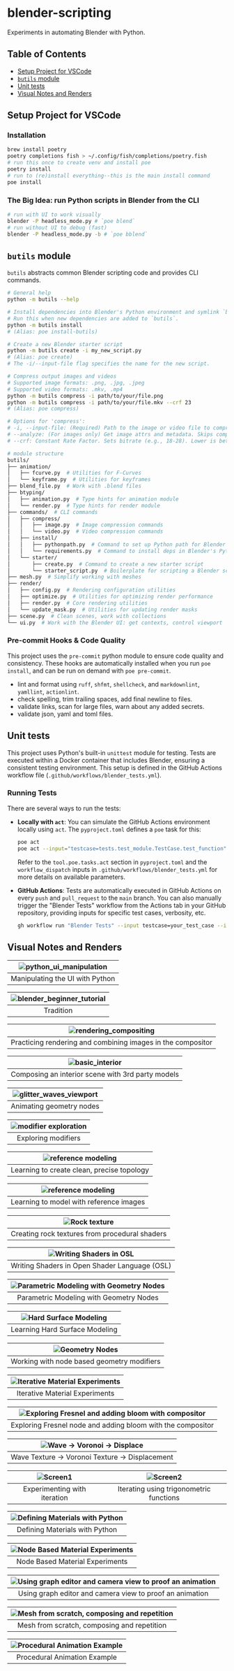 # blender-scripting

Experiments in automating Blender with Python.

<!-- START doctoc generated TOC please keep comment here to allow auto update -->
<!-- DON'T EDIT THIS SECTION, INSTEAD RE-RUN doctoc TO UPDATE -->
## Table of Contents

- [Setup Project for VSCode](#setup-project-for-vscode)
- [`butils` module](#butils-module)
- [Unit tests](#unit-tests)
- [Visual Notes and Renders](#visual-notes-and-renders)

<!-- END doctoc generated TOC please keep comment here to allow auto update -->

## Setup Project for VSCode

### Installation

```sh
brew install poetry
poetry completions fish > ~/.config/fish/completions/poetry.fish
# run this once to create venv and install poe
poetry install
# run to (re)install everything--this is the main install command
poe install
```

### The Big Idea: run Python scripts in Blender from the CLI

```sh
# run with UI to work visually
blender -P headless_mode.py # `poe blend`
# run without UI to debug (fast)
blender -P headless_mode.py -b # `poe bblend`
```

## `butils` module

`butils` abstracts common Blender scripting code and provides CLI commands.

```sh
# General help
python -m butils --help

# Install dependencies into Blender's Python environment and symlink `butils`
# Run this when new dependencies are added to `butils`.
python -m butils install
# (Alias: poe install-butils)

# Create a new Blender starter script
python -m butils create -i my_new_script.py
# (Alias: poe create)
# The -i/--input-file flag specifies the name for the new script.

# Compress output images and videos
# Supported image formats: .png, .jpg, .jpeg
# Supported video formats: .mkv, .mp4
python -m butils compress -i path/to/your/file.png
python -m butils compress -i path/to/your/file.mkv --crf 23
# (Alias: poe compress)

# Options for 'compress':
# -i, --input-file: (Required) Path to the image or video file to compress.
# --analyze: (For images only) Get image attrs and metadata. Skips compression.
# --crf: Constant Rate Factor. Sets bitrate (e.g., 18-28). Lower is better.

# module structure
butils/
├── animation/
│   ├── fcurve.py  # Utilities for F-Curves
│   └── keyframe.py  # Utilities for keyframes
├── blend_file.py  # Work with .blend files
├── btyping/
│   ├── animation.py  # Type hints for animation module
│   └── render.py  # Type hints for render module
├── commands/  # CLI commands
│   ├── compress/
│   │   ├── image.py  # Image compression commands
│   │   └── video.py  # Video compression commands
│   ├── install/
│   │   ├── pythonpath.py  # Command to set up Python path for Blender
│   │   └── requirements.py  # Command to install deps in Blender's Python
│   └── starter/
│       ├── create.py  # Command to create a new starter script
│       └── starter_script.py  # Boilerplate for scripting a Blender scene
├── mesh.py  # Simplify working with meshes
├── render/
│   ├── config.py  # Rendering configuration utilities
│   ├── optimize.py  # Utilities for optimizing render performance
│   ├── render.py  # Core rendering utilities
│   └── update_mask.py  # Utilities for updating render masks
├── scene.py  # Clean scenes, work with collections
└── ui.py  # Work with the Blender UI: get contexts, control viewport
```

### Pre-commit Hooks & Code Quality

This project uses the `pre-commit` python module to ensure code quality and
consistency. These hooks are automatically installed when you run `poe install`,
and can be run on demand with `poe pre-commit`.

- lint and format using `ruff`, `shfmt`, `shellcheck`, and `markdownlint`,
  `yamllint`, `actionlint`.
- check spelling, trim trailing spaces, add final newline to files.
- validate links, scan for large files, warn about any added secrets.
- validate json, yaml and toml files.

## Unit tests

This project uses Python's built-in `unittest` module for testing. Tests are
executed within a Docker container that includes Blender, ensuring a consistent
testing environment. This setup is defined in the GitHub Actions workflow file
(`.github/workflows/blender_tests.yml`).

### Running Tests

There are several ways to run the tests:

- **Locally with `act`**: You can simulate the GitHub Actions environment
  locally using `act`. The `pyproject.toml` defines a `poe` task for this:

  ```sh
  poe act
  poe act --input="testcase=tests.test_module.TestCase.test_function"
  ```

  Refer to the `tool.poe.tasks.act` section in `pyproject.toml` and the
  `workflow_dispatch` inputs in `.github/workflows/blender_tests.yml` for more
  details on available parameters.

- **GitHub Actions**: Tests are automatically executed in GitHub Actions on
  every `push` and `pull_request` to the `main` branch. You can also manually
  trigger the "Blender Tests" workflow from the Actions tab in your GitHub
  repository, providing inputs for specific test cases, verbosity, etc.

  ```sh
  gh workflow run "Blender Tests" --input testcase=your_test_case --input verbosity=2
  ```

## Visual Notes and Renders

| ![python_ui_manipulation][python_ui_manipulation] |
| :-----------------------------------------------: |
|          Manipulating the UI with Python          |

| ![blender_beginner_tutorial][blender_beginner_tutorial] |
| :-----------------------------------------------------: |
|                        Tradition                        |

|       ![rendering_compositing][rendering_compositing]       |
| :---------------------------------------------------------: |
| Practicing rendering and combining images in the compositor |

|         ![basic_interior][basic_interior]         |
| :-----------------------------------------------: |
| Composing an interior scene with 3rd party models |

| ![glitter_waves_viewport][glitter_waves_viewport] |
| :-----------------------------------------------: |
|             Animating geometry nodes              |

| ![modifier exploration][modifier_exploration] |
| :-------------------------------------------: |
|              Exploring modifiers              |

|  ![reference modeling][topology_practice]  |
| :----------------------------------------: |
| Learning to create clean, precise topology |

| ![reference modeling][modeling_with_reference_images] |
| :---------------------------------------------------: |
|        Learning to model with reference images        |

|    ![Rock texture][procedural_rock_shader]     |
| :--------------------------------------------: |
| Creating rock textures from procedural shaders |

| ![Writing Shaders in OSL][writing_shaders_in_osl] |
| :-----------------------------------------------: |
|   Writing Shaders in Open Shader Language (OSL)   |

| ![Parametric Modeling with Geometry Nodes][parameteric_meshes_geometry_nodes] |
| :---------------------------------------------------------------------------: |
|                    Parametric Modeling with Geometry Nodes                    |

| ![Hard Surface Modeling][hard_surface_modeling] |
| :---------------------------------------------: |
|         Learning Hard Surface Modeling          |

| ![Geometry Nodes][geometry_nodes_and_materials] |
| :---------------------------------------------: |
|   Working with node based geometry modifiers    |

| ![Iterative Material Experiments][iterative_material_exploration_bsdf] |
| :--------------------------------------------------------------------: |
|                     Iterative Material Experiments                     |

| ![Exploring Fresnel and adding bloom with compositor][fresnel_node_bloom] |
| :-----------------------------------------------------------------------: |
|        Exploring Fresnel node and adding bloom with the compositor        |

| ![Wave -> Voronoi -> Displace][material_wave_texture_voronoi_displacement] |
| :------------------------------------------------------------------------: |
|              Wave Texture -> Voronoi Texture -> Displacement               |

|    ![Screen1][iteration]     |         ![Screen2][iteration2]          |
| :--------------------------: | :-------------------------------------: |
| Experimenting with iteration | Iterating using trigonometric functions |

| ![Defining Materials with Python][cycles_render_200] |
| :--------------------------------------------------: |
|            Defining Materials with Python            |

| ![Node Based Material Experiments][node_mat_experiments] |
| :------------------------------------------------------: |
|             Node Based Material Experiments              |

| ![Using graph editor and camera view to proof an animation][graph_editor] |
| :-----------------------------------------------------------------------: |
|         Using graph editor and camera view to proof an animation          |

| ![Mesh from scratch, composing and repetition][cycles_render_hq] |
| :--------------------------------------------------------------: |
|           Mesh from scratch, composing and repetition            |

| ![Procedural Animation Example][interface] |
| :----------------------------------------: |
|        Procedural Animation Example        |

[python_ui_manipulation]: /static/images/readme/recursive_ui_area_splits.png
[blender_beginner_tutorial]: /static/images/readme/blender_beginner_tutorial.png
[rendering_compositing]: /static/images/readme/rendering_practice_car.png
[basic_interior]: /static/images/readme/basic_interior.png
[glitter_waves_viewport]: /static/images/readme/glitter_waves_viewport.png
[modifier_exploration]: /static/images/readme/modifier_exploration.png
[topology_practice]: /static/images/readme/topology_practice.png
[modeling_with_reference_images]:
  /static/images/readme/modeling_with_reference_images.png
[procedural_rock_shader]: /static/images/readme/procedural-rock-shader.png
[writing_shaders_in_osl]: /static/images/readme/writing_shaders_in_osl.png
[parameteric_meshes_geometry_nodes]:
  /static/images/readme/parameteric_meshes_geometry_nodes.png
[hard_surface_modeling]: /static/images/readme/hard_surface_modeling.png
[geometry_nodes_and_materials]:
  /static/images/readme/geometry_nodes_and_materials.png
[iterative_material_exploration_bsdf]:
  /static/images/readme/iterative_material_exploration-BSDF.png
[fresnel_node_bloom]: /static/images/readme/fresnel_node+bloom.png
[material_wave_texture_voronoi_displacement]:
  /static/images/readme/materal_wave-texture_voronoi_displacement.png
[iteration]: /static/images/readme/iteration.png
[iteration2]: /static/images/readme/iteration2.png
[cycles_render_200]: /static/images/readme/cycles_render@200.png
[node_mat_experiments]: /static/images/readme/node_mat_experiments.png
[graph_editor]: /static/images/readme/graph_editor.png
[cycles_render_hq]: /static/images/readme/cycles_render_hq.png
[interface]: /static/images/readme/interface.png
